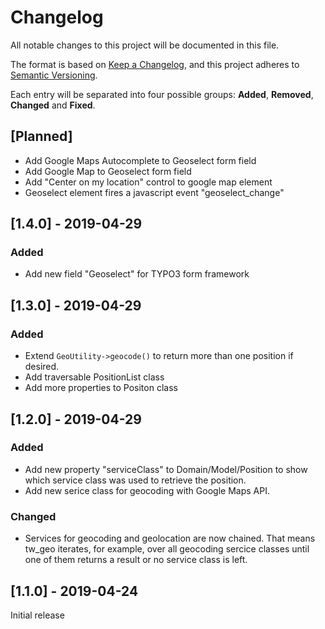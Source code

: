 # Changelog
All notable changes to this project will be documented in this file.

The format is based on [Keep a Changelog](https://keepachangelog.com/en/1.0.0/),
and this project adheres to [Semantic Versioning](https://semver.org/spec/v2.0.0.html).

Each entry will be separated into four possible groups: **Added**, **Removed**, **Changed** and **Fixed**.

## [Planned]
- Add Google Maps Autocomplete to Geoselect form field
- Add Google Map to Geoselect form field
- Add "Center on my location" control to google map element
- Geoselect element fires a javascript event "geoselect_change"

## [1.4.0] - 2019-04-29
### Added
- Add new field "Geoselect" for TYPO3 form framework

## [1.3.0] - 2019-04-29
### Added
- Extend `GeoUtility->geocode()` to return more than one position if desired.
- Add traversable PositionList class
- Add more properties to Positon class

## [1.2.0] - 2019-04-29
### Added
- Add new property "serviceClass" to Domain/Model/Position to show which service class was used to retrieve the position.
- Add new serice class for geocoding with Google Maps API.

### Changed
- Services for geocoding and geolocation are now chained. That means tw_geo iterates, for example, over all geocoding sercice classes until one of them returns a result or no service class is left.  

## [1.1.0] - 2019-04-24
Initial release 
